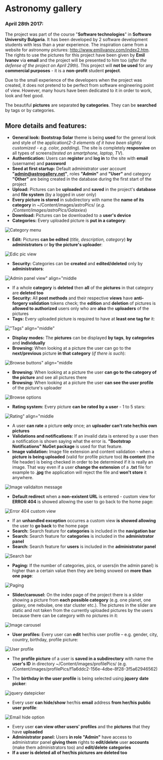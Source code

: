 # Astronomy gallery

### April 28th 2017:

The project was part of the course "**Software technologies**" in **Software University Bulgaria**. It has been developed by 2 software development students with less than a year experience. The inspiration came from a website for astronomy pictures: <a href="http://www.emilivanov.com/index2.htm" target="_blank">http://www.emilivanov.com/index2.htm</a>. The rights to use the pictures for this project have been given by **Emil Ivanov** via **email** and the project will be presented to him too (_after the defense of the project on April 29th_). This project will **not be used** for any **commercial purposes** - it is a **non-profit** student **project**.

Due to the small experience of the developers when the project was created, it does not pretend to be perfect from software engineering point of view. However, many hours have been dedicated to it in order to work, look and feel good.

The beautiful **pictures** are separated **by categories**. They can be **searched** by tags or by categories.

## More details and features:

- **General look:** **Bootstrap Solar** theme is being **used** for the general look and style of the application(_2-3 elements of it have been slightly customized - e.g. color, padding_). The site is completely **responsive** on all types of screens(_tested on smartphone, laptop, TV_).
- **Authentication:** Users can **register** and **log in** to the site with **email** (username) and **password**
- **Seed at first startup:** Default administrator user account **"admin@astrogallery.net"**, roles **"Admin"** and **"User"** and category **"Other"** are being created in the database during the first start of the project 
- **Upload:** Pictures can be **uploaded** and **saved** in the project's **database** and **file system** (by a logged in user only)
- **Every picture is stored** in subdirectory with name the **name of its category** in ~/Content/images/astroPics/ (_e.g. /Content/images/astroPics/Galaxies_)
- **Download:** Pictures can be downloaded to a **user's device**
- **Categories:** Every uploaded picture is **put in a category**:

![Category menu](RepoPics/categories.png)

- **Edit:** Pictures **can be edited** (_title, description, category_) **by administrators** or **by the picture's uploader**:

![Edic pic view](RepoPics/edit.png)

- **Security:** Categories can be **created** and **edited/deleted** only by **administrators**:

![Admin panel view" align="middle](RepoPics/category%20edit%20admin.png)

- If a whole **category** is **deleted** then **all** of the **pictures** in that category are **deleted too**
- **Security:** All **post methods** and their respective **views** have **anti-forgery validation** tokens check; the **edition** and **deletion** of pictures is **allowed to authorized** users only who are **also** the **uploaders** of the pictures
- **Tags:** Every uploaded picture is required to have at **least one tag for** it:

!["Tags" align="middle"](RepoPics/tags.png)

- **Display modes:** The **pictures** can be displayed **by tags**, **by categories** and **individually**
- **Browsing:** When looking at a picture the user can go to the **next/previous** picture **in that category** (_if there is such_):

![Browse buttons" align="middle](RepoPics/browsing%20next%20prev.png)

- **Browsing:** When looking at a picture the user **can go to the category of the picture** and see all pictures there
- **Browsing:** When looking at a picture the user **can see the user profile** of the picture's uploader

![Browse options](RepoPics/browsing%20category%20uploader.png)

- **Rating system:** Every picture **can be rated by a user** - 1 to 5 stars:

![Rating" align="middle](RepoPics/rating.png)

- A user **can rate** a picture **only** once; an **uploader can't rate her/his own pictures**
- **Validations and notifications:** If an invalid data is entered by a user then a notification is shown saying what the error is. **"Bootstrap Notifications" NuGet package** is used for that feature.
- **Image validation:** Image file extension and content validation - when a **picture is being uploaded** (valid for profile picture too) **its content** (the file header) is being checked in order to be determined if it is really an image. That way even if a user **change the extension** of a **.txt** file for example to **.jpg** the application will reject the file and **won't store** it anywhere.

![Image validaiton message](RepoPics/pic%20validation.png)

- **Default redirect** when a **non-existent URL** is entered - custom view for **ERROR 404** is showed allowing the user to go back to the home page:

![Error 404 custom view](RepoPics/error404%20custom%20view.png)

- If an **unhandled exception** occurres a custom view **is showed allowing** the user to **go back** to the home page
- **Search:** Search feature for **categories** is included in the **navigation bar** 
- **Search:** Search feature for **categories** is included in the **administrator panel** 
- **Search:** Search feature for **users** is included in the **administrator panel**

![Search bar](RepoPics/search.png)

- **Paging:** If the number of categories, pics, or users(in the admin panel) is higher than a certain value then they are being snowed on **more than** **one** **page**:

![Paging](RepoPics/paging.png)

- **Slider/carousel:** On the index page of the project there is a slider showing a picture from **each possible category** (e.g. one planet, one galaxy, one nebulae, one star cluster etc.). The pictures in the slider are static and not taken from the currently uploaded pictures by the users because there can be category with no pictures in it:

![Image carousel](RepoPics/slider.png)

- **User profiles:** Every user can **edit** her/his user profile – e.g. gender, city, country, birthday, profile picture:

![User profile](RepoPics/profile.png)

- The **profile picture** of a user is **saved in a subdirectory** with name the **user's ID** in directory ~/Content/images/profilePics/ (e.g. /Content/images/profilePics/f1a6ddc2-156e-4dbe-8f28-3f5a62946562)

- The **birthday in the user profile** is being selected using **jquery** **date picker**:

![jquery datepicker](RepoPics/birthday%20date%20picker.png)
	
- Every user **can hide/show** her/his **email** address **from her/his public user profile**:

![Email hide option](RepoPics/email.png)

- Every user **can view other users' profiles** and the **pictures** that they have **uploaded**
- **Administrator panel:** Users **in role "Admin"** have access to administrator panel **giving them** rights to **edit/delete** user **accounts** (make them administrators too) and **edit/delete** **categories**
- **If a user is deleted all of her/his pictures are deleted too**



